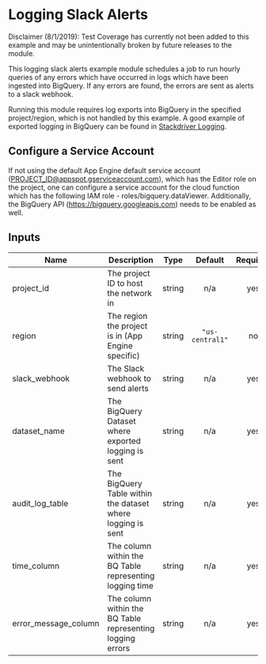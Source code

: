# Logging Slack Alerts

Disclaimer (8/1/2019): Test Coverage has currently not been added to this example and may be unintentionally broken by future releases to the module.

This logging slack alerts example module schedules a job to run hourly queries of any errors which have occurred in logs which have been ingested into BigQuery. If any errors are found, the errors are sent as alerts to a slack webhook.

Running this module requires log exports into BigQuery in the specified project/region, which is not handled by this example. 
A good example of exported logging in BigQuery can be found in [Stackdriver Logging](https://cloud.google.com/logging/docs/export/).

## Configure a Service Account

If not using the default App Engine default service account (PROJECT_ID@appspot.gserviceaccount.com), which has the Editor role on the project, one can configure a service account for the cloud function which has the following IAM role - roles/bigquery.dataViewer. Additionally, the BigQuery API (https://bigquery.googleapis.com) needs to be enabled as well.


[^]: (autogen_docs_start)

## Inputs

| Name | Description | Type | Default | Required |
|------|-------------|:----:|:-----:|:-----:|
| project\_id | The project ID to host the network in | string | n/a | yes |
| region | The region the project is in (App Engine specific) | string | `"us-central1"` | no |
| slack_webhook | The Slack webhook to send alerts | string | n/a | yes |
| dataset_name | The BigQuery Dataset where exported logging is sent | string | n/a | yes |
| audit_log_table | The BigQuery Table within the dataset where logging is sent | string | n/a | yes |
| time_column | The column within the BQ Table representing logging time | string | n/a | yes |
| error_message_column | The column within the BQ Table representing logging errors | string | n/a | yes |


[^]: (autogen_docs_end)